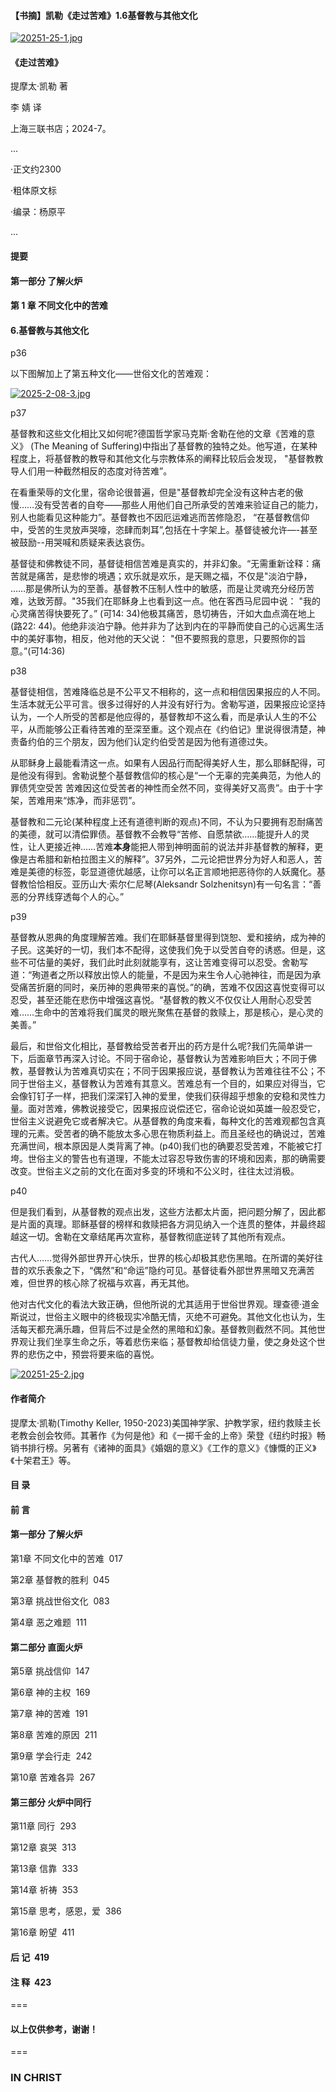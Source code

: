 
#### 【书摘】凯勒《走过苦难》1.6基督教与其他文化

[![20251-25-1.jpg](https://i.postimg.cc/RFmdxNCX/20251-25-1.jpg)](https://postimg.cc/7CB0gP22)

#### 《走过苦难》


提摩太·凯勒 著  


李 婧 译


上海三联书店；2024-7。



...

·正文约2300

·粗体原文标

·编录：杨原平

...



#### 提要



#### 第一部分 了解火炉



#### 第 1 章 不同文化中的苦难



#### 6.基督教与其他文化





p36



以下图解加上了第五种文化——世俗文化的苦难观：


[![2025-2-08-3.jpg](https://i.postimg.cc/7LxdyMGp/2025-2-08-3.jpg)](https://postimg.cc/ZWMV8NLc)





p37



基督教和这些文化相比又如何呢?德国哲学家马克斯·舍勒在他的文章《苦难的意义》 (The Meaning of Suffering)中指出了基督教的独特之处。他写道，在某种程度上，将基督教的教导和其他文化与宗教体系的阐释比较后会发现， "基督教教导人们用一种截然相反的态度对待苦难”。



在看重荣辱的文化里，宿命论很普遍，但是"基督教却完全没有这种古老的傲慢……没有受苦者的自夸——那些人用他们自己所承受的苦难来验证自己的能力，别人也能看见这种能力”。基督教也不因厄运难逃而苦修隐忍， “在基督教信仰中，受苦的生灵放声哭嚎，恣肆而刺耳”,包括在十字架上。基督徒被允许—-甚至被鼓励--用哭喊和质疑来表达哀伤。



基督徒和佛教徒不同，基督徒相信苦难是真实的，并非幻象。“无需重新诠释：痛苦就是痛苦，是悲惨的境遇；欢乐就是欢乐，是天赐之福，不仅是"淡泊宁静， ……那是佛所认为的至善。基督教不压制人性中的敏感，而是让灵魂充分经历苦难，达致芳醇。"35我们在耶稣身上也看到这一点。他在客西马尼园中说： "我的心灵痛苦得快要死了。” (可14: 34)他极其痛苦，恳切祷告，汗如大血点滴在地上(路22: 44)。他绝非淡泊宁静。他并非为了达到内在的平静而使自己的心远离生活中的美好事物，相反，他对他的天父说： "但不要照我的意思，只要照你的旨意。”(可14:36)



p38



基督徒相信，苦难降临总是不公平又不相称的，这一点和相信因果报应的人不同。生活本就无公平可言。很多过得好的人并没有好行为。舍勒写道，因果报应论坚持认为，一个人所受的苦都是他应得的，基督教却不这么看，而是承认人生的不公平，从而能够公正看待苦难的至深至重。这个观点在《约伯记》里说得很清楚，神责备约伯的三个朋友，因为他们认定约伯受苦是因为他有道德过失。



从耶稣身上最能看清这一点。如果有人因品行而配得美好人生，那么耶稣配得，可是他没有得到。舍勒说整个基督教信仰的核心是“一个无辜的完美典范，为他人的罪债凭空受苦 苦难因这位受苦者的神性而全然不同，变得美好又高贵”。由于十字架，苦难用来“炼净，而非惩罚”。



基督教和二元论(某种程度上还有道德判断的观点)不同，不认为只要拥有忍耐痛苦的美德，就可以清偿罪债。基督教不会教导“苦修、自愿禁欲……能提升人的灵性，让人更接近神……苦难**本身**能把人带到神明面前的说法并非基督教的解释，更像是古希腊和新柏拉图主义的解释”。37另外，二元论把世界分为好人和恶人，苦难是美德的标签，彰显道德优越感，让你可以名正言顺地把恶待你的人妖魔化。基督教恰恰相反。亚历山大·索尔仁尼琴(Aleksandr Solzhenitsyn)有一句名言：“善恶的分界线穿透每个人的心。”



p39



基督教从恩典的角度理解苦难。我们在耶稣基督里得到饶恕、爱和接纳，成为神的子民。这美好的一切，我们本不配得，这使我们免于以受苦自夸的诱惑。但是，这些不可估量的美好，我们此时此刻就能享有，这让苦难变得可以忍受。舍勒写道：“殉道者之所以释放出惊人的能量，不是因为来生令人心驰神往，而是因为承受痛苦折磨的同时，亲历神的恩典带来的喜悦。”的确，苦难不仅因这喜悦变得可以忍受，甚至还能在悲伤中增强这喜悦。“基督教的教义不仅仅让人用耐心忍受苦难……生命中的苦难将我们属灵的眼光聚焦在基督的救赎上，那是核心，是心灵的美善。”



最后，和世俗文化相比，基督教给受苦者开出的药方是什么呢?我们先简单讲一下，后面章节再深入讨论。不同于宿命论，基督教认为苦难影响巨大；不同于佛教，基督教认为苦难真切实在；不同于因果报应说，基督教认为苦难往往不公；不同于世俗主义，基督教认为苦难有其意义。苦难总有一个目的，如果应对得当，它会像钉钉子一样，把我们深深钉入神的爱里，使我们获得超乎想象的安稳和灵性力量。面对苦难，佛教说接受它，因果报应说偿还它，宿命论说如英雄一般忍受它，世俗主义说避免它或者解决它。从基督教的角度来看，每种文化的苦难观都包含真理的元素。受苦者的确不能放太多心思在物质利益上。而且圣经也的确说过，苦难充满世间，根本原因是人类背离了神。(p40)我们也的确要忍受苦难，不能被它打垮。世俗主义的警告也有道理，不能太过容忍导致伤害的环境和因素，那的确需要改变。世俗主义之前的文化在面对多变的环境和不公义时，往往太过消极。



p40



但是我们看到，从基督教的观点出发，这些方法都太片面，把问题分解了，因此都是片面的真理。耶稣基督的榜样和救赎把各方洞见纳入一个连贯的整体，并最终超越这一切。舍勒在文章结尾再次宣称，基督教彻底逆转了其他所有观点。



古代人……觉得外部世界开心快乐，世界的核心却极其悲伤黑暗。在所谓的美好往昔的欢乐表象之下，“偶然”和“命运”隐约可见。基督徒看外部世界黑暗又充满苦难，但世界的核心除了祝福与欢喜，再无其他。



他对古代文化的看法大致正确，但他所说的尤其适用于世俗世界观。理查德·道金斯说过，世俗主义眼中的终极现实冷酷无情，灭绝不可避免。其他文化也认为，生活每天都充满乐趣，但背后不过是全然的黑暗和幻象。基督教则截然不同。其他世界观让我们坐享生命之乐，等着悲伤来临；基督教却给信徒力量，使之身处这个世界的悲伤之中，预尝将要来临的喜悦。





[![20251-25-2.jpg](https://i.postimg.cc/BvHpzx3j/20251-25-2.jpg)](https://postimg.cc/676C24yK)


#### 作者简介



提摩太·凯勒(Timothy Keller, 1950-2023)美国神学家、护教学家，纽约救赎主长老教会创会牧师。其著作《为何是他》和《一掷千金的上帝》荣登《纽约时报》畅销书排行榜。另著有《诸神的面具》《婚姻的意义》《工作的意义》《慷慨的正义》《十架君王》等。





#### 目 录



#### 前 言



#### 第一部分 了解火炉



第1章 不同文化中的苦难  017





第2章 基督教的胜利  045





第3章 挑战世俗文化  083



第4章 恶之难题  111



#### 第二部分 直面火炉



第5章 挑战信仰  147



第6章 神的主权  169





第7章 神的苦难  191





第8章 苦难的原因  211





第9章 学会行走  242





第10章 苦难各异  267



#### 第三部分 火炉中同行



第11章 同行  293





第12章 哀哭  313





第13章 信靠  333





第14章 祈祷  353





第15章 思考，感恩，爱  386





第16章 盼望  411



#### 后 记  419





#### 注 释  423



===

#### 以上仅供参考，谢谢！

===


### IN CHRIST

